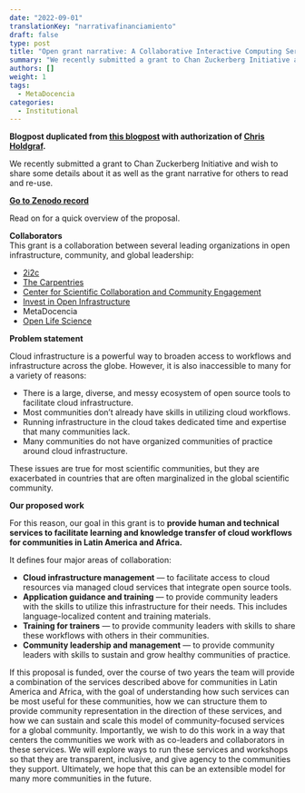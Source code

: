 ```yaml
---
date: "2022-09-01"
translationKey: "narrativafinanciamiento"
draft: false
type: post
title: "Open grant narrative: A Collaborative Interactive Computing Service Model for Global Communities"
summary: "We recently submitted a grant to Chan Zuckerberg Initiative and wish to share some details about it as well as the grant narrative for others to read and re-use."
authors: []
weight: 1
tags:
  - MetaDocencia
categories:
  - Institutional
---
```


**Blogpost duplicated from [this blogpost](https://2i2c.org/blog/2022/czi-global-communities-proposal/) with authorization of [Chris Holdgraf](https://2i2c.org/author/chris-holdgraf/).**

We recently submitted a grant to Chan Zuckerberg Initiative and wish to share some details about it as well as the grant narrative for others to read and re-use.

**[Go to Zenodo record](https://zenodo.org/record/7025288#.YxCi6naZNPY)**

Read on for a quick overview of the proposal.

**Collaborators**  
This grant is a collaboration between several leading organizations in open infrastructure, community, and global leadership:
- [2i2c](https://2i2c.org/)
- [The Carpentries](https://carpentries.org/about/)
- [Center for Scientific Collaboration and Community Engagement](https://www.cscce.org/)
- [Invest in Open Infrastructure](https://investinopen.org/)
- MetaDocencia
- [Open Life Science](https://openlifesci.org/)

**Problem statement**

Cloud infrastructure is a powerful way to broaden access to workflows and infrastructure across the globe. However, it is also inaccessible to many for a variety of reasons:

- There is a large, diverse, and messy ecosystem of open source tools to facilitate cloud infrastructure.
- Most communities don’t already have skills in utilizing cloud workflows.
- Running infrastructure in the cloud takes dedicated time and expertise that many communities lack.
- Many communities do not have organized communities of practice around cloud infrastructure.

These issues are true for most scientific communities, but they are exacerbated in countries that are often marginalized in the global scientific community.

**Our proposed work**

For this reason, our goal in this grant is to **provide human and technical services to facilitate learning and knowledge transfer of cloud workflows for communities in Latin America and Africa.**

It defines four major areas of collaboration:

- **Cloud infrastructure management** — to facilitate access to cloud resources via managed cloud services that integrate open source tools.
- **Application guidance and training** — to provide community leaders with the skills to utilize this infrastructure for their needs. This includes language-localized content and training materials.
- **Training for trainers** — to provide community leaders with skills to share these workflows with others in their communities.
- **Community leadership and management** — to provide community leaders with skills to sustain and grow healthy communities of practice.

If this proposal is funded, over the course of two years the team will provide a combination of the services described above for communities in Latin America and Africa, with the goal of understanding how such services can be most useful for these communities, how we can structure them to provide community representation in the direction of these services, and how we can sustain and scale this model of community-focused services for a global community. Importantly, we wish to do this work in a way that centers the communities we work with as co-leaders and collaborators in these services. We will explore ways to run these services and workshops so that they are transparent, inclusive, and give agency to the communities they support. Ultimately, we hope that this can be an extensible model for many more communities in the future.
